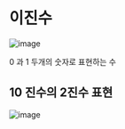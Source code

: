 # 이진수

![image](https://i0.wp.com/ourcalc.com/wp-content/uploads/2021/11/10%EC%A7%84%EC%88%98%EC%A0%95%EC%88%982%EC%A7%84%EC%88%98%EB%B2%88%ED%99%98.png?w=716&ssl=1)

0 과 1 두개의 숫자로 표현하는 수

## 10 진수의 2진수 표현

![image](https://velog.velcdn.com/images%2Fajt1097%2Fpost%2F312516e5-deaf-4d99-8bf9-f76f7412c0c3%2F%E1%84%89%E1%85%B3%E1%84%8F%E1%85%B3%E1%84%85%E1%85%B5%E1%86%AB%E1%84%89%E1%85%A3%E1%86%BA%202021-08-04%20%E1%84%8B%E1%85%A9%E1%84%92%E1%85%AE%204.34.25.png)
